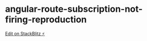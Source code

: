 # angular-route-subscription-not-firing-reproduction

[Edit on StackBlitz ⚡️](https://stackblitz.com/edit/angular-route-subscription-not-firing-reproduction)